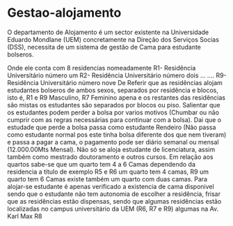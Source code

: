 # Gestao-alojamento

O departamento de Alojamento é um sector existente na Universidade Eduardo Mondlane (UEM) concretamente na Direção dos Serviços Socias (DSS), necessita de um sistema de gestão de Cama para estudante bolseros.

Onde ele conta com 8 residencias nomeadamente
R1- Residência Universitário número um
R2- Residência Universitário número dois
...
....
R9- Residência Universitário número nove
De Referir que as residências alojam estudantes bolseros de ambos sexos, separados por residência e blocos, isto é, R1 e R9 Masculino, R7 Feminino apena e os restantes das residências são mistas os estudantes são separados por blocos ou piso.
Salientar que os estudantes podem perder a bolsa por varios motivos (Chumbar ou não cumprir com as regras necessárias para continuar com a bolsa). Dai que o estudade que perde a bolsa passa como estudante Rendeiro (Não passa como estudante normal pos este tinha bolsa diferente dos que nem tiveram) e passa a pagar a cama, o pagamento pode ser diário semanal ou mensal (12.000.00Mts Mensal). Não só se aloja estudante de licenciatura, assim também como mestrado doutoramento e outros cursos.
Em relação aos quartos sabe-se que um quarto tem 4 a 6 Camas dependendo da residencia a título de exemplo R5 e R6 um quarto tem 4 camas, R9 um quarto tem 6 Camas existe também um quarto com duas camas. 
Para alojar-se estudante é apenas verificado a existencia de cama disponivel sendo que o estudante não tem autonomia de escolher a residência, frisar que as residências estão dispensas, sendo que algumas residências estão localizadas no campus universitário da UEM (R6, R7 e R9) algumas na Av. Karl Max R8
